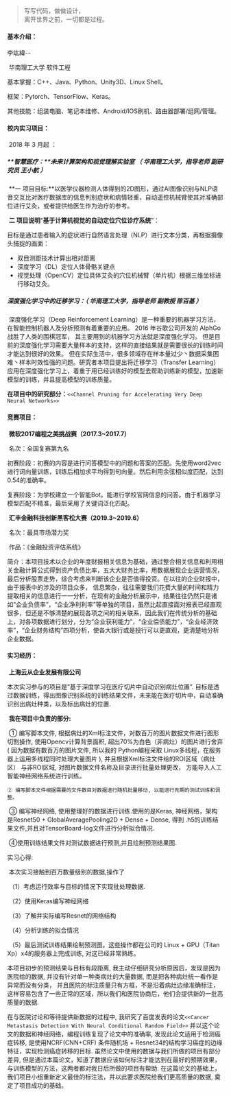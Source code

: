 > 写写代码，做做设计，  
> 离开世界之前，一切都是过程。

#### 基本介绍：

李竑緯--

​	华南理工大学 软件工程

基本掌握：C++、Java、Python、Unity3D、Linux Shell。

框架：Pytorch、TensorFlow、Keras。

其他技能：组装电脑、笔记本维修、Android/IOS刷机、路由器部署/组网/管理。

#### 校内实习项目：

​	2018 年 3 月起 ：

##### 	**智慧医疗：**未来计算架构和视觉理解实验室 （ 华南理工大学，指导老师 副研究员 王小航 ）

​		**一 项目目标:**以医学仪器检测人体得到的2D图形，通过AI图像识别与NLP语音交互比对医疗数据库的信息判别症状和病情轻重，自动遥控机械臂使其对准确部位进行艾灸，或者提供给医生作为治疗的参考。

​		**二 项目说明**“**基于计算机视觉的自动定位穴位诊疗系统**”：

​		目标是通过患者输入的症状进行自然语言处理（NLP）进行文本分类，再根据摄像头捕捉的画面：

- 双目测距技术计算出相对距离
- 深度学习（DL）定位人体骨骼关键点
- 视觉处理（OpenCV）定位具体艾灸的穴位机械臂（单片机）根据三维坐标进行移动艾灸。



##### 	**深度强化学习中的迁移学习**：（ 华南理工大学，指导老师 副教授 陈百基 ）

​               深度强化学习（Deep Reinforcement Learning）是一种重要的机器学习方法， 在智能控制机器人及分析预测有着重要的应用。 2016 年谷歌公司开发的 AlphGo 战胜了人类的围棋冠军， 其主要用到的机器学习方法就是深度强化学习。 但是目前的深度强化学习需要大量样本的支持，这样的直接结果就是需要很长的训练时间才能达到很好的效果。 但在实际生活中，很多领域存在样本量过少丶数据采集困难丶样本时效性强的问题。研究者本项目提出将迁移学习（Transfer Learning）应用在深度强化学习上，着重于用已经训练好的模型去帮助训练新的模型，加速新模型的训练，并且提高模型的训练质量。

​				**在项目中的研究部分：**`<<Channel Pruning for Accelerating Very Deep Neural Networks>>` 

#### 竞赛项目：

​	**微软2017编程之美挑战赛（2017.3~2017.7）**

​	名次：全国复赛第九名

​	初赛阶段：初赛的内容是进行问答模型中的问题和答案的匹配。先使用word2vec进行词向量训练，训练后相加求平均得到句向量。然后利用余弦相似度匹配，达到0.54的准确率。

​	复赛阶段：为学校建立一个智能Bot。能进行学校官网信息的问答。由于机器学习模型匹配不精准，最后采用了关键词泛化匹配。

​	**汇丰金融科技创新黑客松大赛（2019.3~2019.6）**

​	名次：最具市场潜力奖

​	作品：《金融投资评估系统》

​	简介：本项⽬技术以企业的年度财报相关信息为基础，通过整合相关信息和利用相关金融计算公式得到资产负债⽐率，五⼤大财务⽐率，⽤数据展现企业运营情况，最后分析股票⾛势，综合考虑来判断该企业是否值得投资。在以往的企业财报中，由于报表中的涉及的项目众多， 信息繁杂，往往需要我们花费⼤量的时间和精力提取相关的信息进行一一分析，在现有的金融分析展示中，结果往往仍然只是诸如“企业负债率”，“企业净利利率”等单独的项目，虽然比起直接⾯对报表已经直观很多，但还是不够清楚的展现各项之间的相关联系，因此我们在传统分析的基础上，对各项数据进行划分，分为“企业获利能力”，“企业偿债能力”，“企业经济效率”，“企业财务结构”四项分析，使各大银⾏或是投行可以更直观，更清楚地分析企业数据。

#### 实习经历：

​	**上海云从企业发展有限公司**

本次实习参与的项目是”基于深度学习在医疗切片中自动识别病灶位置”. 目标是透过数据训练，得出图像识别系统的训练结果文件，未来能在医疗切片中，自动准确识别出病灶种类，以及标出病灶的位置.

​           **我在项目中负责的部分:**

​	① 编写脚本文件, 根据病灶的Xml标注文件，对数百万的图片数据文件进行图形切割操作, 使用Opencv计算背景面积, 超出70%为白色（非病灶）的图片进行舍弃 ( 因为数据有数百万的图片文件, 所以我的 Python编程采取 Linux多线程，在服务器上运用多线程同时处理大量图片 ), 并且根据Xml标注文件给的ROI区域（病灶区） 与非ROI区域, 对图片数据文件名称及目录进行批量处理更改， 方能导入人工智能神经网络系统进行训练。

 	② 编写脚本文件根据需要的文件数目对数据进行随机批量移动, 以能进行先期的测试训练和调整。

​	③ 编写神经网络, 使用整理好的数据进行训练.使用的是Keras, 神经网络，架构是Resnet50 + GlobalAveragePooling2D + Dense + Dense, 得到 .h5的训练结果文件,并且对TensorBoard-log文件进行分析拟合情况.

​	④使用训练结果文件对测试数据进行预测,并且绘制预测结果图.

实习心得:

​	本次实习接触到百万数量级别的数据,操作了

​	（1）考虑运行效率与目标的情况下实现批处理数据.

​	（2）使用Keras编写神经网络

​	（3）了解并实际编写Resnet的网络结构 

​	（4）分析训练的拟合情况 

​	（5）最后测试训练结果绘制预测图。这些操作都在公司的 Linux + GPU（Titan Xp）x4的服务器上完成训练, 对这已经非常熟练。

本项目初步的预测结果与目标有段距离, 我主动仔细研究分析原因后，发现是因为医院给的数据, 并没有针对单一种类病灶的大量数据, 而是把各种病灶统一看作是异常而没有分类， 并且医院的标注质量只有方框，不是沿着病灶边缘准确标注，这样容易包含了一些正常的区域，所以我们和医院协商后，他们会提供新的一批高质量的数据.

在与医院讨论和等待提供新数据的过程中, 我研究了百度发表的论文`<<Cancer Metastasis Detection With Neural Conditional Random Field>>` 并以这个论文的数据和神经网络，编程训练复现了论文中的准确率, 发现此论文适用于检测癌症转移, 是使用NCRF(CNN+CRF) 条件随机场 + Resnet34的结构学习癌症的边缘特征，实现检测癌症转移的目标. 虽然论文中使用的数据与我们所做的项目有部分差异, 但是通过本篇论文，知道了数据应该如何标注才能达到在最好的预期效果，与训练模型的方法，这两者都对我日后所做的项目有帮助. 在这篇论文的基础上，我们项目小组重新定义最佳的标注法，并以此要求医院给我们更高质量的数据, 奠定了项目成功的基础。